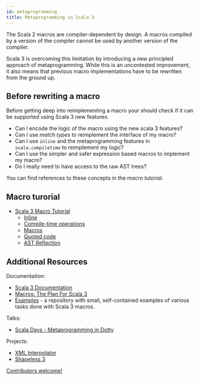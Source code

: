 ```yaml
---
id: metaprogramming
title: Metaprogramming in Scala 3
---
```


The Scala 2 macros are compiler-dependent by design. A macros compiled by a version of the compiler cannot be used by another version of the compiler.

Scala 3 is overcoming this limitation by introducing a new principled approach of metaprogramming. While this is an uncontested improvement, it also means that previous macro implementations have to be rewritten from the ground up.

## Before rewriting a macro

Before getting deep into reimplementing a macro your should check if it can be supported using Scala 3 new features.

* Can I encode the logic of the macro using the new scala 3 features?
* Can I use *match types* to reimplement the interface of my macro?
* Can I use `inline` and the metaprogramming features in `scala.compiletime` to reimplement my logic?
* Can I use the simpler and safer expression based macros to implement my macro?
* Do I really need to have access to the raw AST trees?

You can find references to these concepts in the _macro tutorial_.

## Macro turorial

* [Scala 3 Macro Tutorial](https://lampepfl.github.io/scala3-macro-tutorial/docs/tutorial/introduction.html)
  * [Inline](https://lampepfl.github.io/scala3-macro-tutorial/docs/tutorial/inline.html)
  * [Compile-time operations](https://lampepfl.github.io/scala3-macro-tutorial/docs/tutorial/compile-time-operations.html)
  * [Macros](https://lampepfl.github.io/scala3-macro-tutorial/docs/tutorial/scala-3-macros.html)
  * [Quoted code](https://lampepfl.github.io/scala3-macro-tutorial/docs/tutorial/quoted-code.html)
  * [AST Reflection](https://lampepfl.github.io/scala3-macro-tutorial/docs/tutorial/tasty-reflection.html)
## Additional Resources

Documentation:
- [Scala 3 Documentation](https://dotty.epfl.ch/docs/reference/metaprogramming/toc.html)
- [Macros: The Plan For Scala 3](https://www.scala-lang.org/blog/2018/04/30/in-a-nutshell.html)
- [Examples](https://github.com/lampepfl/dotty-macro-examples) - a repository with small, self-contained examples of various tasks done with Scala 3 macros.

Talks:
* [Scala Days - Metaprogramming in Dotty](https://www.youtube.com/watch?v=ZfDS_gJyPTc)

Projects:
* [XML Interpolator](https://github.com/dotty-staging/xml-interpolator/tree/master)
* [Shapeless 3](https://github.com/dotty-staging/shapeless/tree/shapeless-3)

[Contributors welcome!](../contributing.md)
